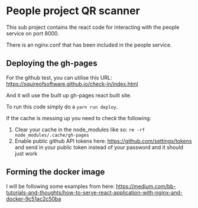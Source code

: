 # People project QR scanner

This sub project contains the react code for interacting with the
people service on port 8000.

There is an nginx.conf that has been included in the people service.

## Deploying the gh-pages

For the github test, you can utilise this URL:
https://squireofsoftware.github.io/check-in/index.html

And it will use the built up gh-pages react built site.

To run this code simply do a `yarn run deploy`.

If the cache is messing up you need to check the following:
1. Clear your cache in the node_modules like so: 
   `rm -rf node_modules/.cache/gh-pages`
2. Enable public github API tokens here: https://github.com/settings/tokens
   and send in your public token instead of your password and it
   should just work
   
## Forming the docker image

I will be following some examples from here: https://medium.com/bb-tutorials-and-thoughts/how-to-serve-react-application-with-nginx-and-docker-9c51ac2c50ba
